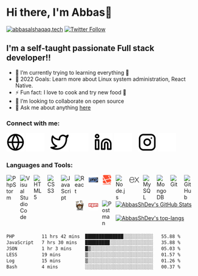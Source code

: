 # Hi there, I'm Abbas👋

[![abbasalshaqaq.tech](https://img.shields.io/website?label=abbasalshaqaq.tech&style=for-the-badge&url=https%3A%2F%2Fabbasalshaqaq.tech)](https://abbasalshaqaq.tech)
[![Twitter Follow](https://img.shields.io/twitter/follow/AbbasShDev?color=1DA1F2&logo=twitter&style=for-the-badge)](https://twitter.com/intent/follow?original_referer=https%3A%2F%2Fgithub.com%2FAbbasShDev&screen_name=AbbasShDev)

## I'm a self-taught passionate Full stack developer!!

- 🌱 I’m currently trying to learning everything 🤣
- 🥅 2022 Goals: Learn more about Linux system administration, React Native.
- ⚡ Fun fact: I love to cook and try new food 🥘
- 👯 I’m looking to collaborate on open source
- 💬 Ask me about anything [here](https://twitter.com/messages/compose?recipient_id=1034592362&text=Hi%20%F0%9F%91%8B)

### Connect with me:

[![website](./img/globe-light.svg)](https://abbasalshaqaq.tech#gh-light-mode-only)
[![website](./img/globe-dark.svg)](https://abbasalshaqaq.tech#gh-dark-mode-only)
&nbsp;&nbsp;
[![website](./img/twitter-light.svg)](https://twitter.com/AbbasShDev#gh-light-mode-only)
[![website](./img/twitter-dark.svg)](https://twitter.com/AbbasShDev#gh-dark-mode-only)
&nbsp;&nbsp;
[![website](./img/linkedin-light.svg)](https://linkedin.com/in/abbas_alshaqaq#gh-light-mode-only)
[![website](./img/linkedin-dark.svg)](https://linkedin.com/in/abbas-alshaqaq#gh-dark-mode-only)
&nbsp;&nbsp;
[![website](./img/instagram-light.svg)](https://instagram.com/abbas_alshaqaq#gh-light-mode-only)
[![website](./img/instagram-dark.svg)](https://instagram.com/abbas_alshaqaq#gh-dark-mode-only)

### Languages and Tools:

<img align="left" alt="PhpStorm" width="26px" src="https://upload.wikimedia.org/wikipedia/commons/thumb/c/c9/PhpStorm_Icon.svg/512px-PhpStorm_Icon.svg.png" style="padding-right:10px;" />
<img align="left" alt="Visual Studio Code" width="26px" src="https://cdn.jsdelivr.net/gh/devicons/devicon/icons/vscode/vscode-original.svg" style="padding-right:10px;" />
<img align="left" alt="HTML5" width="26px" src="https://cdn.jsdelivr.net/gh/devicons/devicon/icons/html5/html5-original.svg" style="padding-right:10px;" />
<img align="left" alt="CSS3" width="26px" src="https://cdn.jsdelivr.net/gh/devicons/devicon/icons/css3/css3-original.svg" style="padding-right:10px;" />
<img align="left" alt="JavaScript" width="26px" src="https://cdn.jsdelivr.net/gh/devicons/devicon/icons/javascript/javascript-original.svg" style="padding-right:10px;" />
<img align="left" alt="React" width="26px" src="https://cdn.jsdelivr.net/gh/devicons/devicon/icons/react/react-original.svg" style="padding-right:10px;" />
<img align="left" alt="PHP" width="26px" src="https://raw.githubusercontent.com/devicons/devicon/1119b9f84c0290e0f0b38982099a2bd027a48bf1/icons/php/php-original.svg" style="padding-right:10px;" />
<img align="left" alt="Laravel" width="26px" src="https://raw.githubusercontent.com/devicons/devicon/1119b9f84c0290e0f0b38982099a2bd027a48bf1/icons/laravel/laravel-plain-wordmark.svg" style="padding-right:10px;" />
<img align="left" alt="Node.js" width="26px" src="https://cdn.jsdelivr.net/gh/devicons/devicon/icons/nodejs/nodejs-original.svg" style="padding-right:10px;" />
<img align="left" alt="Express.js" width="26px" src="https://raw.githubusercontent.com/devicons/devicon/1119b9f84c0290e0f0b38982099a2bd027a48bf1/icons/express/express-original.svg" style="padding-right:10px;" />
<img align="left" alt="MySQL" width="26px" src="https://cdn.jsdelivr.net/gh/devicons/devicon/icons/mysql/mysql-original.svg" style="padding-right:10px;" />
<img align="left" alt="MongoDB" width="26px" src="https://cdn.jsdelivr.net/gh/devicons/devicon/icons/mongodb/mongodb-original.svg" style="padding-right:10px;" />
<img align="left" alt="Git" width="26px" src="https://cdn.jsdelivr.net/gh/devicons/devicon/icons/git/git-original.svg" style="padding-right:10px;" />
<img align="left" alt="GitHub" width="26px" src="https://user-images.githubusercontent.com/3369400/139448065-39a229ba-4b06-434b-bc67-616e2ed80c8f.png" style="padding-right:10px;" />
<img align="left" alt="Composer" width="26px" src="https://raw.githubusercontent.com/devicons/devicon/1119b9f84c0290e0f0b38982099a2bd027a48bf1/icons/composer/composer-original.svg" style="padding-right:10px;" />
<img align="left" alt="NPM" width="26px" src="https://raw.githubusercontent.com/devicons/devicon/1119b9f84c0290e0f0b38982099a2bd027a48bf1/icons/npm/npm-original-wordmark.svg" style="padding-right:10px;" />
<img align="left" alt="Postman" width="26px" src="https://www.svgrepo.com/show/354202/postman-icon.svg" style="padding-right:10px;" />
<br />
<br />

---

<a href="https://github.com/AbbasShDev">
  <img align="center" alt="AbbasShDev's GitHub Stats" src="https://github-readme-stats.vercel.app/api?username=AbbasShDev&show_icons=true&hide_border=false" />
</a>

<br />
<br />

<a href="https://github.com/AbbasShDev">
  <img align="center" alt="AbbasShDev's top-langs"  src="https://github-readme-stats.vercel.app/api/top-langs/?username=AbbasShDev&show_icons=true&hide_border=false" />
</a>

<br />
<br />

<!--START_SECTION:waka-->

```text
PHP          11 hrs 42 mins  ██████████████░░░░░░░░░░░   55.88 %
JavaScript   7 hrs 30 mins   █████████░░░░░░░░░░░░░░░░   35.88 %
JSON         1 hr 3 mins     █▒░░░░░░░░░░░░░░░░░░░░░░░   05.03 %
LESS         19 mins         ▒░░░░░░░░░░░░░░░░░░░░░░░░   01.57 %
Log          15 mins         ▒░░░░░░░░░░░░░░░░░░░░░░░░   01.26 %
Bash         4 mins          ░░░░░░░░░░░░░░░░░░░░░░░░░   00.37 %
```

<!--END_SECTION:waka-->


